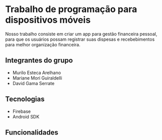# Trabalho de programação para dispositivos móveis

Nosso trabalho consiste em criar um app para gestão financeira pessoal, para que os usuários possam registrar suas dispesas e recebebimentos para melhor organização financeira.

## Integrantes do grupo

* Murilo Esteca Arelhano
* Mariane Mori Guiraldelli
* David Gama Serrate

## Tecnologias

* Firebase
* Android SDK

## Funcionalidades


